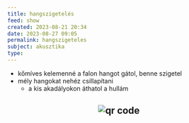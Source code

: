 ```yaml
---
title: hangszigetelés
feed: show
created: 2023-08-21 20:34
date: 2023-08-27 09:05
permalink: hangszigeteles
subject: akusztika
type: 
---
```


- kőmíves kelemenné a falon hangot gátol, benne szigetel
- mély hangokat nehéz csillapítani
	- a kis akadályokon áthatol a hullám



## <p style="text-align: center;"><img src="https://chart.googleapis.com/chart?cht=qr&chl=https://notes.andrasdenes.com/hangszigeteles&chs=180x180&choe=UTF-8&chld=L|2" alt="qr code"></p>

